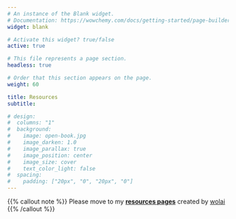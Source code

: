 ```yaml
---
# An instance of the Blank widget.
# Documentation: https://wowchemy.com/docs/getting-started/page-builder/
widget: blank

# Activate this widget? true/false
active: true

# This file represents a page section.
headless: true

# Order that this section appears on the page.
weight: 60

title: Resources
subtitle:

# design:
#  columns: "1"
#  background:
#    image: open-book.jpg
#    image_darken: 1.0
#    image_parallax: true
#    image_position: center
#    image_size: cover
#    text_color_light: false
#  spacing:
#    padding: ["20px", "0", "20px", "0"]
---
```


{{% callout note %}}
Please move to my **[resources pages](https://www.wolai.com/heZsqXAerKWWTi1KYbo3RJ)** created by [wolai](https://www.wolai.com/)
{{% /callout %}}